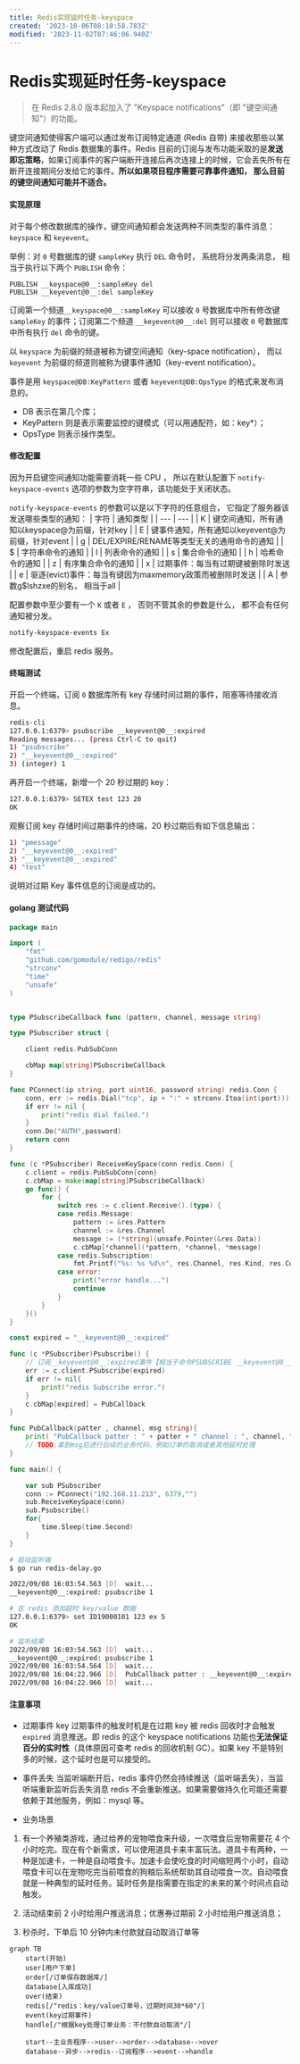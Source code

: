 ```yaml
---
title: Redis实现延时任务-keyspace
created: '2023-10-06T08:10:58.783Z'
modified: '2023-11-02T07:46:06.940Z'
---
```


# Redis实现延时任务-keyspace

> 在 Redis 2.8.0 版本起加入了 "Keyspace notifications"（即 "键空间通知"）的功能。

键空间通知使得客户端可以通过发布订阅特定通道 (Redis 自带) 来接收那些以某种方式改动了 Redis 数据集的事件。Redis 目前的订阅与发布功能采取的是**发送即忘策略**，如果订阅事件的客户端断开连接后再次连接上的时候，它会丢失所有在断开连接期间分发给它的事件。**所以如果项目程序需要可靠事件通知， 那么目前的键空间通知可能并不适合。**

#### 实现原理
对于每个修改数据库的操作，键空间通知都会发送两种不同类型的事件消息：`keyspace` 和 `keyevent`。

举例：对 `0` 号数据库的键 `sampleKey` 执行 `DEL` 命令时， 系统将分发两条消息， 相当于执行以下两个 `PUBLISH` 命令：
```
PUBLISH __keyspace@0__:sampleKey del
PUBLISH __keyevent@0__:del sampleKey
```

订阅第一个频道`__keyspace@0__:sampleKey` 可以接收 `0` 号数据库中所有修改键 `sampleKey` 的事件；订阅第二个频道 `__keyevent@0__:del` 则可以接收 `0` 号数据库中所有执行 `del` 命令的键。

以 `keyspace` 为前缀的频道被称为键空间通知（key-space notification）， 而以 `keyevent` 为前缀的频道则被称为键事件通知（key-event notification）。

事件是用 `keyspace@DB:KeyPattern` 或者 `keyevent@DB:OpsType` 的格式来发布消息的。
- DB 表示在第几个库；
- KeyPattern 则是表示需要监控的键模式（可以用通配符，如：key*）；
- OpsType 则表示操作类型。

#### 修改配置

因为开启键空间通知功能需要消耗一些 CPU ， 所以在默认配置下 `notify-keyspace-events` 选项的参数为空字符串，该功能处于关闭状态。

`notify-keyspace-events` 的参数可以是以下字符的任意组合， 它指定了服务器该发送哪些类型的通知： 
| 字符 | 通知类型 |
| --- | --- |
| K | 键空间通知，所有通知以keyspace@为前缀，针对key |
| E | 键事件通知，所有通知以keyevent@为前缀，针对event |
| g | DEL/EXPIRE/RENAME等类型无关的通用命令的通知 |
| $ | 字符串命令的通知 |
| l | 列表命令的通知 |
| s | 集合命令的通知 |
| h | 哈希命令的通知 |
| z | 有序集合命令的通知 |
| x | 过期事件：每当有过期键被删除时发送 |
| e | 驱逐(evict)事件：每当有键因为maxmemory政策而被删除时发送 |
| A | 参数g$lshzxe的别名， 相当于all |

配置参数中至少要有一个 `K` 或者 `E` ， 否则不管其余的参数是什么， 都不会有任何通知被分发。
```sh
notify-keyspace-events Ex
```

修改配置后，重启 redis 服务。

#### 终端测试

开启一个终端，订阅 `0` 数据库所有 key 存储时间过期的事件，阻塞等待接收消息。
```sh
redis-cli
127.0.0.1:6379> psubscribe __keyevent@0__:expired
Reading messages... (press Ctrl-C to quit)
1) "psubscribe"
2) "__keyevent@0__:expired"
3) (integer) 1
```

再开启一个终端，新增一个 20 秒过期的 key：
```sh
127.0.0.1:6379> SETEX test 123 20
OK
```

观察订阅 key 存储时间过期事件的终端，20 秒过期后有如下信息输出：
```sh
1) "pmessage"
2) "__keyevent@0__:expired"
3) "__keyevent@0__:expired"
4) "test"
```
说明对过期 Key 事件信息的订阅是成功的。

#### golang 测试代码
```go
package main

import (
    "fmt"
    "github.com/gomodule/redigo/redis"
    "strconv"
    "time"
    "unsafe"
)


type PSubscribeCallback func (pattern, channel, message string)

type PSubscriber struct {

    client redis.PubSubConn

    cbMap map[string]PSubscribeCallback
}

func PConnect(ip string, port uint16, password string) redis.Conn {
    conn, err := redis.Dial("tcp", ip + ":" + strconv.Itoa(int(port)))
    if err != nil {
        print("redis dial failed.")
    }
    conn.Do("AUTH",password)
    return conn
}

func (c *PSubscriber) ReceiveKeySpace(conn redis.Conn) {
    c.client = redis.PubSubConn{conn}
    c.cbMap = make(map[string]PSubscribeCallback)
    go func() {
        for {
            switch res := c.client.Receive().(type) {
            case redis.Message:
                pattern := &res.Pattern
                channel := &res.Channel
                message := (*string)(unsafe.Pointer(&res.Data))
                c.cbMap[*channel](*pattern, *channel, *message)
            case redis.Subscription:
                fmt.Printf("%s: %s %d\n", res.Channel, res.Kind, res.Count)
            case error:
                print("error handle...")
                continue
            }
        }
    }()
}

const expired = "__keyevent@0__:expired"

func (c *PSubscriber)Psubscribe() {
    // 订阅__keyevent@0__:expired事件【相当于命令PSUBSCRIBE __keyevent@0__:expired】，当事件发生时调用PubCallback函数
    err := c.client.PSubscribe(expired)
    if err != nil{
        print("redis Subscribe error.")
    }
    c.cbMap[expired] = PubCallback
}

func PubCallback(patter , channel, msg string){
    print( "PubCallback patter : " + patter + " channel : ", channel, " message : ", msg)
    // TODO:拿到msg后进行后续的业务代码，例如订单的取消或者其他延时处理
}

func main() {

    var sub PSubscriber
    conn := PConnect("192.168.11.213", 6379,"")
    sub.ReceiveKeySpace(conn)
    sub.Psubscribe()
    for{
        time.Sleep(time.Second)
    }
}
```
```sh
# 启动监听端
$ go run redis-delay.go

2022/09/08 16:03:54.563 [D]  wait...
__keyevent@0__:expired: psubscribe 1
```
```sh
# 在 redis 添加超时 key/value 数据
127.0.0.1:6379> set ID19000101 123 ex 5
OK
```
```sh
# 监听结果
2022/09/08 16:03:54.563 [D]  wait...
__keyevent@0__:expired: psubscribe 1
2022/09/08 16:03:54.564 [D]  wait...
2022/09/08 16:04:22.966 [D]  PubCallback patter : __keyevent@0__:expired channel :  __keyevent@0__:expired  message :  ID19000101
2022/09/08 16:04:22.966 [D]  wait...
```

#### 注意事项
- 过期事件
key 过期事件的触发时机是在过期 key 被 redis 回收时才会触发 `expired` 消息推送。即 redis 的这个 keyspace notifications 功能也**无法保证百分的实时性**（具体原因可查考 redis 的回收机制 GC）。如果 key 不是特别多的时候，这个延时也是可以接受的。

- 事件丢失
当监听端断开后，redis 事件仍然会持续推送（监听端丢失），当监听端重新监听后丢失消息 redis 不会重新推送。如果需要做持久化可能还需要依赖于其他服务，例如：mysql 等。

- 业务场景
1. 有一个养殖类游戏，通过给养的宠物喂食来升级，一次喂食后宠物需要花 4 个小时吃完。现在有个新需求，可以使用道具卡来丰富玩法。道具卡有两种，一种是加速卡，一种是自动喂食卡。加速卡会使吃食的时间缩短两个小时，自动喂食卡可以在宠物吃完当前喂食的狗粮后系统帮助其自动喂食一次。自动喂食就是一种典型的延时任务。延时任务是指需要在指定的未来的某个时间点自动触发。

2. 活动结束前 2 小时给用户推送消息；优惠券过期前 2 小时给用户推送消息；

3. 秒杀时，下单后 10 分钟内未付款就自动取消订单等

```mermaid
graph TB
    start(开始)
    user[用户下单]
    order[/订单保存数据库/]
    database[入库成功]
    over(结束)
    redis[/"redis：key/value订单号，过期时间30*60"/]
    event(key过期事件)
    handle[/"根据key处理订单业务：不付款自动取消"/]

    start--主业务程序-->user-->order-->database-->over
    database--异步-->redis--订阅程序-->event-->handle
```
    
